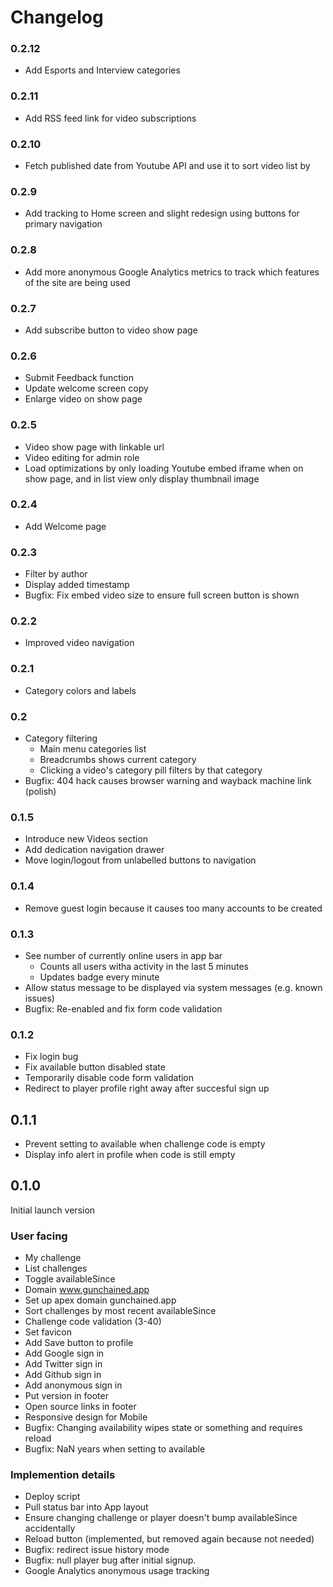 # Changelog

### 0.2.12

- Add Esports and Interview categories

### 0.2.11

- Add RSS feed link for video subscriptions
### 0.2.10

- Fetch published date from Youtube API and use it to sort video list by

### 0.2.9

- Add tracking to Home screen and slight redesign using buttons for primary navigation

### 0.2.8

- Add more anonymous Google Analytics metrics to track which features of the site are being used

### 0.2.7

- Add subscribe button to video show page

### 0.2.6

- Submit Feedback function
- Update welcome screen copy
- Enlarge video on show page

### 0.2.5

- Video show page with linkable url
- Video editing for admin role
- Load optimizations by only loading Youtube embed iframe when on show page, and in list view only display thumbnail image

### 0.2.4

- Add Welcome page

### 0.2.3

- Filter by author
- Display added timestamp
- Bugfix: Fix embed video size to ensure full screen button is shown

### 0.2.2

- Improved video navigation

### 0.2.1

- Category colors and labels

### 0.2

- Category filtering
  - Main menu categories list
  - Breadcrumbs shows current category
  - Clicking a video's category pill filters by that category
- Bugfix: 404 hack causes browser warning and wayback machine link (polish)

### 0.1.5

- Introduce new Videos section
- Add dedication navigation drawer
- Move login/logout from unlabelled buttons to navigation

### 0.1.4

- Remove guest login because it causes too many accounts to be created

### 0.1.3

- See number of currently online users in app bar
  - Counts all users witha activity in the last 5 minutes
  - Updates badge every minute
- Allow status message to be displayed via system messages (e.g. known issues)
- Bugfix: Re-enabled and fix form code validation

### 0.1.2

- Fix login bug
- Fix available button disabled state
- Temporarily disable code form validation
- Redirect to player profile right away after succesful sign up

## 0.1.1

- Prevent setting to available when challenge code is empty
- Display info alert in profile when code is still empty

## 0.1.0

Initial launch version

### User facing

- My challenge
- List challenges
- Toggle availableSince
- Domain www.gunchained.app
- Set up apex domain gunchained.app
- Sort challenges by most recent availableSince
- Challenge code validation (3-40)
- Set favicon
- Add Save button to profile
- Add Google sign in
- Add Twitter sign in
- Add Github sign in
- Add anonymous sign in
- Put version in footer
- Open source links in footer
- Responsive design for Mobile
- Bugfix: Changing availability wipes state or something and requires reload
- Bugfix: NaN years when setting to available

### Implemention details

- Deploy script
- Pull status bar into App layout
- Ensure changing challenge or player doesn't bump availableSince accidentally
- Reload button (implemented, but removed again because not needed)
- Bugfix: redirect issue history mode
- Bugfix: null player bug after initial signup.
- Google Analytics anonymous usage tracking
